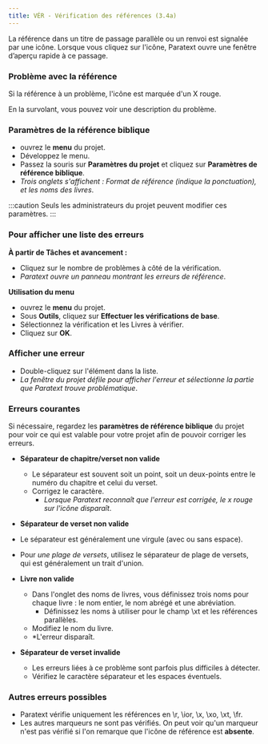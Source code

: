 ```yaml
---
title: VÉR - Vérification des références (3.4a)
---
```

La référence dans un titre de passage parallèle ou un renvoi est signalée par une icône. Lorsque vous cliquez sur l'icône, Paratext ouvre une fenêtre d’aperçu rapide à ce passage.

### Problème avec la référence

Si la référence à un problème, l'icône est marquée d'un X rouge.

En la survolant, vous pouvez voir une description du problème.

### Paramètres de la référence biblique

-   ouvrez le **menu** du projet.
-   Développez le menu.
-   Passez la souris sur **Paramètres du projet** et cliquez sur **Paramètres de référence biblique**.  
   - *Trois onglets s'affichent : Format de référence (indique la ponctuation), et les noms des livres*.

:::caution
Seuls les administrateurs du projet peuvent modifier ces paramètres.
:::
### Pour afficher une liste des erreurs

**À partir de Tâches et avancement :**

-   Cliquez sur le nombre de problèmes à côté de la vérification.
   -  *Paratext ouvre un panneau montrant les erreurs de référence*.

**Utilisation du menu**

-   ouvrez le **menu** du projet.
-   Sous **Outils**, cliquez sur **Effectuer les vérifications de base**.
-   Sélectionnez la vérification et les Livres à vérifier.
-   Cliquez sur **OK**.

### Afficher une erreur

-   Double-cliquez sur l'élément dans la liste.
   -  *La fenêtre du projet défile pour afficher l'erreur et sélectionne la partie que Paratext trouve problématique*.

### Erreurs courantes

Si nécessaire, regardez les **paramètres de référence biblique** du projet pour voir ce qui est valable pour votre projet afin de pouvoir corriger les erreurs.

- **Séparateur de chapitre/verset non valide**
   -  Le séparateur est souvent soit un point, soit un deux-points entre le numéro du chapitre et celui du verset.
   -   Corrigez le caractère.
       -  *Lorsque Paratext reconnaît que l'erreur est corrigée, le x rouge sur l'icône disparaît*.

-   **Séparateur de verset non valide**  
   -   Le séparateur est généralement une virgule (avec ou sans espace).
   -   Pour *une plage de versets*, utilisez le séparateur de plage de versets, qui est généralement un trait d'union.

-  **Livre non valide**  
   - Dans l'onglet des noms de livres, vous définissez trois noms pour chaque livre : le nom entier, le nom abrégé et une abréviation.
       - Définissez les noms à utiliser pour le champ \\xt et les références parallèles.
   -   Modifiez le nom du livre.
   -  *L'erreur disparaît.

-  **Séparateur de verset invalide**

   -   Les erreurs liées à ce problème sont parfois plus difficiles à détecter.
   -   Vérifiez le caractère séparateur et les espaces éventuels.

### Autres erreurs possibles

-  Paratext vérifie uniquement les références en \\r, \\ior, \\x, \\xo, \\xt, \\fr.
-  Les autres marqueurs ne sont pas vérifiés. On peut voir qu'un marqueur n'est pas vérifié si l'on remarque que l'icône de référence est **absente**.

